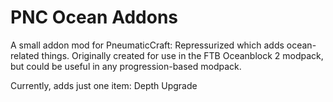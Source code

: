 # PNC Ocean Addons

A small addon mod for PneumaticCraft: Repressurized which adds ocean-related things. Originally created for use in the
FTB Oceanblock 2 modpack, but could be useful in any progression-based modpack.

Currently, adds just one item: Depth Upgrade
